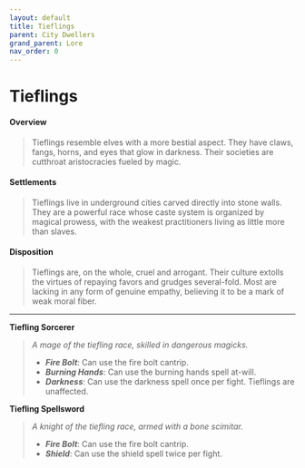 ```yaml
---
layout: default
title: Tieflings
parent: City Dwellers
grand_parent: Lore
nav_order: 0
---
```


# Tieflings

#### Overview

> Tieflings resemble elves with a more bestial aspect. They have claws, fangs, horns, and eyes that glow in darkness. Their societies are cutthroat aristocracies fueled by magic.

#### Settlements

> Tieflings live in underground cities carved directly into stone walls. They are a powerful race whose caste system is organized by magical prowess, with the weakest practitioners living as little more than slaves. 

#### Disposition

> Tieflings are, on the whole, cruel and arrogant. Their culture extolls the virtues of repaying favors and grudges several-fold. Most are lacking in any form of genuine empathy, believing it to be a mark of weak moral fiber.

---

**Tiefling Sorcerer**

> _A mage of the tiefling race, skilled in dangerous magicks._
>
> * ***Fire Bolt***: Can use the fire bolt cantrip.
> * ***Burning Hands***: Can use the burning hands spell at-will.
> * ***Darkness***: Can use the darkness spell once per fight. Tieflings are unaffected.

**Tiefling Spellsword**

> _A knight of the tiefling race, armed with a bone scimitar._
>
> * ***Fire Bolt***: Can use the fire bolt cantrip.
> * ***Shield***: Can use the shield spell twice per fight.